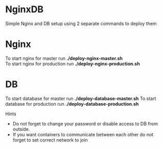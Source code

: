 # NginxDB

Simple Nginx and DB setup using 2 separate commands to deploy them

# Nginx

To start nginx for master run **./deploy-nginx-master.sh**  
To start nginx for production run **./deploy-nginx-production.sh**

# DB

To start database for master run **./deploy-database-master.sh**
To start database for production run **./deploy-database-production.sh**

Hints 

- Do not forget to change your password or disable access to DB from outside.
- If you want containers to communicate between each other do not forget to set correct
network to join